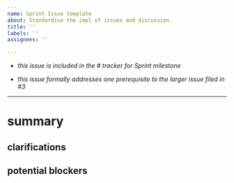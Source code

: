 ```yaml
---
name: Sprint Issue template
about: Standardise the impl of issues and discussion.
title: ''
labels: ''
assignees: ''

---
```


<!-- Everything in HTML comments will not render in filed issue, added only for documentation of template. Feel free to delete them or leave commented as is before submitting -->

<!-- Issue Tracker this action item belongs to. -->
- *this issue is included in the #<TRACKER ISSUE NUMBER> tracker for Sprint <NUMBER> milestone*
<!-- IF RELEVANT: Another filed issue that this action item also address, aside from tracker. -->
- *this issue formally addresses one prerequisite to the larger issue filed in #3*

---

<!-- Succinct description of the action item followed by check list of "acceptance criterion quality" sub-tasks that signal a successful implementation/solution -->
# summary
<!-- Example:

In order for the front-end to both *initiate* and communicate *back* to the rust module export, the Rust module needs to have a means to translate the following native game types to their JS equivalents:

  - [ ] `Board`
  - [ ] `GameState`
  
-->

<!-- Clarifying facts that do not belong in a succinct summary, e.g. points of confusion to clarify, issues in need of discussion in the comments or in next meeting, general concerns -->
## clarifications
<!-- Example:

- The rust module has `GameState`, but meeting minutes and the generated design outlines have this as `BoardState`. Which is it?
-->

<!-- A list of other specific action items already filed that may interfere with a complete implementation or otherwise complicate by adding further, unknown, requirements to this action item and *why* it poses such a threat. Otherwise, if the potential blocker is not actually filed, it ought to be done first and then return to this issue and edit to include it. Only when not suitable for an issue should it be listed w/o externally documenting. -->
##  potential blockers
<!-- Example:

- there is a great chance #23 will add to the criteria required by this issue, but there isn't much else to say until that time comes.

-->
